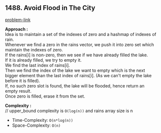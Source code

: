 ## 1488. Avoid Flood in The City

[problem-link](https://leetcode.com/problems/avoid-flood-in-the-city/)

**Approach :**<br>
Idea is to maintain a set of the indexes of zero and a hashmap of indexes of rain.<br>
Whenever we find a zero in the rains vector, we push it into zero set which maintain the indexes of zero.<br>
If the rains[i] is non-zero, then we see if we have already filled the lake.<br>
If it is already filled, we try to empty it.<br>
We find the last index of rains[i].<br>
Then we find the index of the lake we want to empty which is the next bigger element than the last index of rains[i]. (As we can't empty the lake before it is filled).<br>
If, no such zero slot is found, the lake will be flooded, hence return an empty result.<br>
Once zero is filled, erase it from the set.<br>

**Complexity :**<br>
// upper_bound complexity is `O(log(n))` and rains array size is n

- Time-Complexity: `O(n*log(n))`
- Space-Complexity: `O(n)`
